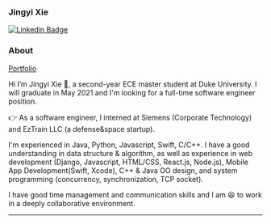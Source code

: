 ### Jingyi Xie 
[![Linkedin Badge](https://img.shields.io/badge/-Jingyi_Xie-blue?style=flat-square&logo=Linkedin&logoColor=white&link=https://www.linkedin.com/in/jingyi-xie-79141a185/)](https://www.linkedin.com/in/jingyi-xie-79141a185/)
### About
[Portfolio](https://jingyi-xie.github.io/)

Hi I’m Jingyi Xie :wave:, a second-year ECE master student at Duke University. I will graduate in May 2021 and I'm looking for a full-time software engineer position.

:point_right: As a software engineer, I interned at Siemens (Corporate Technology) and EzTrain LLC (a defense&space startup). 

I'm experienced in Java, Python, Javascript, Swift, C/C++. I have a good understanding in data structure & algorithm, as well as experience in web development (Django, Javascript, HTML/CSS, React.js, Node.js), Mobile App Development(Swift, Xcode), C++ & Java OO design, and system programming (concurrency, synchronization, TCP socket).

I have good time management and communication skills and I am :satisfied: to work in a deeply collaborative environment.

---------------------------------------------------------------------------------------------------------------------------------------------------------------------------------
